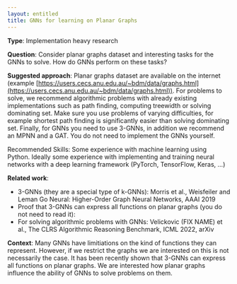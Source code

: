 ```yaml
---
layout: entitled
title: GNNs for learning on Planar Graphs
---
```


**Type**: 
Implementation heavy research

**Question**:
Consider planar graphs dataset and interesting tasks for the GNNs to solve. How do GNNs perform on these tasks?

**Suggested approach**:
Planar graphs dataset are available on the internet (example [https://users.cecs.anu.edu.au/~bdm/data/graphs.html](https://users.cecs.anu.edu.au/~bdm/data/graphs.html)). For problems to solve, we recommend algorithmic problems with already existing implementations such as path finding, computing treewidth or solving dominating set. Make sure you use problems of varying difficulties, for example shortest path finding is significantly easier than solving dominating set. Finally, for GNNs you need to use 3-GNNs, in addition we recommend an MPNN and a GAT. You do not need to implement the GNNs yourself.

Recommended Skills: Some  experience with machine learning using Python. Ideally some experience with implementing and training neural networks with a deep learning framework (PyTorch, TensorFlow, Keras, ...)

**Related work**:
- 3-GNNs (they are a special type of k-GNNs): Morris et al., Weisfeiler and Leman Go Neural: Higher-Order Graph Neural Networks, AAAI 2019
- Proof that 3-GNNs can express all functions on planar graphs (you do not need to read it):
- For solving algorithmic problems with GNNs: Velickovic (FIX NAME) et al., The CLRS Algorithmic Reasoning Benchmark, ICML 2022, arXiv

**Context**:
Many GNNs have limitiations on the kind of functions they can represent. However, if we restrict the graphs we are interested on this is not necessarily the case. It has been recently shown that 3-GNNs can express all functions on planar graphs. We are interested how planar graphs influence the ability of GNNs to solve problems on them.
